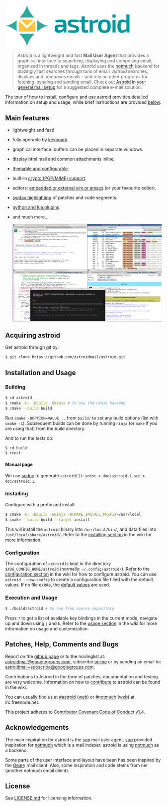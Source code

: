 <img src="https://github.com/astroidmail/astroid/raw/master/ui/icons/horizontal_color.png" width="400px" alt="astroid logo" />

> _Astroid_ is a lightweight and fast **Mail User Agent** that provides a graphical interface to searching, displaying and composing email, organized in threads and tags. _Astroid_ uses the [notmuch](http://notmuchmail.org/) backend for blazingly fast searches through tons of email. _Astroid_ searches, displays and composes emails - and rely on other programs for fetching, syncing and sending email. Check out [Astroid in your general mail setup](https://github.com/astroidmail/astroid/wiki/Astroid-in-your-general-mail-setup) for a suggested complete e-mail solution.

The [tour of how to install, configure and use astroid](https://github.com/astroidmail/astroid/wiki) provides detailed information on setup and usage, while brief instructions are provided [below](#acquiring-astroid).

## Main features
* lightweight and fast!
* fully operable by [keyboard](https://github.com/astroidmail/astroid/wiki/Customizing-key-bindings).
* graphical interface. buffers can be placed in separate windows.
* display html mail and common attachments inline.
* [themable and configurable](https://github.com/astroidmail/astroid/wiki/Customizing-the-user-interface).
* built-in [crypto (PGP/MIME) support](https://github.com/astroidmail/astroid/wiki/Signing%2C-Encrypting-and-Decrypting).
* editors: [embedded or external vim or emacs](https://github.com/astroidmail/astroid/wiki/Customizing-editor) (or your favourite editor).
* [syntax highlighting](https://github.com/astroidmail/astroid-syntax-highlight) of patches and code segments.
* [python and lua plugins](https://github.com/astroidmail/astroid/wiki/Plugins).
* and much more...

  <a href="https://raw.githubusercontent.com/astroidmail/astroid/master/doc/full-demo-external.png">
    <img alt="Astroid (with external editor)" src="https://raw.githubusercontent.com/astroidmail/astroid/master/doc/full-demo-external.png">
  </a>

## Acquiring astroid

Get astroid through git by:

```sh
$ git clone https://github.com/astroidmail/astroid.git
```

## Installation and Usage

### Building

```sh
$ cd astroid
$ cmake -H. -Bbuild -GNinja # to use the ninja backend
$ cmake --build build
```

Run `cmake -DOPTION=VALUE ..` from `build/` to set any build options (list with `cmake -L`). Subsequent builds can be done by running `ninja` (or `make` if you are using that) from the build directory.

And to run the tests do:

```sh
$ cd build
$ ctest
```

#### Manual page

We use [scdoc](https://drewdevault.com/2018/05/13/scdoc.html) to generate
`astroid(1)`:  `scdoc < doc/astroid.1.scd > doc/astroid.1`.

### Installing

Configure with a prefix and install:
```sh
$ cmake -H. -Bbuild -GNinja -DCMAKE_INSTALL_PREFIX=/usr/local
$ cmake --build build --target install
```

This will install the `astroid` binary into `/usr/local/bin/`, and data files into `/usr/local/share/astroid/`. Refer to the [installing section](https://github.com/astroidmail/astroid/wiki/Compiling-and-Installing) in the wiki for more information.

### Configuration

The configuration of `astroid` is kept in the directory `$XDG_CONFIG_HOME/astroid` (normally: `~/.config/astroid/`). Refer to the [configuration section](https://github.com/astroidmail/astroid/wiki/Astroid-setup) in the wiki for how to configure astroid. You can use `astroid --new-config` to create a configuration file filled with the default values. If no file exists, the [default values](https://github.com/astroidmail/astroid/blob/master/src/config.cc#L116) are used.

### Execution and Usage

```sh
$ ./build/astroid # to run from source repository
```

Press `?` to get a list of available key bindings in the current mode, navigate up and down using `j` and `k`. Refer to the [usage section](https://github.com/astroidmail/astroid/wiki#usage) in the wiki for more information on usage and customization.

## Patches, Help, Comments and Bugs

Report on the [github page](https://github.com/astroidmail/astroid) or to the mailinglist at: [astroidmail@googlegroups.com](https://groups.google.com/forum/#!forum/astroidmail), subscribe [online](https://groups.google.com/forum/#!forum/astroidmail) or by sending an email to:
[astroidmail+subscribe@googlegroups.com](mailto:astroidmail+subscribe@googlegroups.com).

Contributions to Astroid in the form of patches, documentation and testing are
very welcome. Information on how to
[contribute](https://github.com/astroidmail/astroid/wiki/Contributing) to astroid
can be found in the wiki.

You can usually find us at <a href="irc://irc.freenode.net/#astroid">#astroid</a> ([web](https://webchat.freenode.net/?channels=#astroid)) or <a href="irc://irc.freenode.net/#notmuch">#notmuch</a> ([web](https://webchat.freenode.net/?channels=#notmuch)) at irc.freenode.net.

This project adheres to [Contributor Covenant Code of Conduct v1.4](http://contributor-covenant.org/version/1/4/).

## Acknowledgements

  The main inspiration for astroid is the [sup] mail user agent. [sup]
  provided inspiration for [notmuch] which is a mail indexer. astroid is
  using [notmuch] as a backend.

  Some parts of the user interface and layout have been has been
  inspired by the [Geary] mail client. Also, some inspiration and code stems from ner (another notmuch email client).

## License

See [LICENSE.md](./LICENSE.md) for licensing information.

[sup]: http://sup-heliotrope.github.io
[notmuch]: http://notmuchmail.org/
[Geary]: http://www.yorba.org/projects/geary/
[gmime]: http://spruce.sourceforge.net/gmime/
[webkit]: http://webkitgtk.org/
[GPL]: https://www.gnu.org/copyleft/gpl.html
[git]: http://git-scm.com/
[C++11]: http://en.wikipedia.org/wiki/C%2B%2B11
[boost]: http://www.boost.org/
[GTK+]: http://www.gtk.org/
[glib]: https://developer.gnome.org/glib/
[boost::property_tree]: http://www.boost.org/doc/libs/1_56_0/doc/html/property_tree.html

